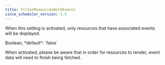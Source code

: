 ```yaml
---
title: filterResourcesWithEvents
since_scheduler_version: 1.5
---
```


When this setting is activated, only resources that have associated events will be displayed.

<div class='spec' markdown='1'>
Boolean, *default*: `false`
</div>

When activated, please be aware that in order for resources to render, event data will need to finish being fetched.
